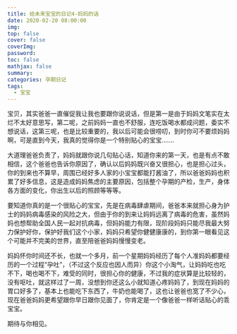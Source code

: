 ```yaml
---
title: 给未来宝宝的日记4-妈妈的话
date: 2020-02-20 08:00:00
img: 
top: false
cover: false
coverImg: 
password: 
toc: false
mathjax: false
summary: 
categories: 孕期日记
tags:
  - 宝宝
---
```


宝贝，其实爸爸一直催促我让我也要跟你说说话，但是第一是由于妈妈文笔实在太烂不太好意思写，第二呢，之前妈妈一直也不舒服，连吃饭喝水都成问题，委实不想说话，这第三呢，也是比较重要的，我以后可能会很唠叨，到时你可不要烦妈妈啊，可是直到今天，我真的觉得你是一个特别贴心的宝宝.......

大道理爸爸负责了，妈妈就跟你说几句贴心话，知道你来的第一天，也是有点不敢相信，这个爸爸也告诉你原因了，确认以后妈妈既兴奋又很担心，也是担心过头，你的到来也不算早，周围已经好多人家的小宝宝都能打酱油了，所以爸爸妈妈也积累了好多信息，这是造成妈妈焦虑的主要原因，包括整个孕期的产检，生产，身体各方面的变化，你出生以后的照顾等等等。

要知道你真的是一个很贴心的宝宝，先是在病毒肆虐期间，爸爸本来就担心身为护士的妈妈病毒感染的风险之大，但由于你的到来让妈妈远离了病毒的危害，虽然妈妈也想帮助全国人民一起对抗病毒，但妈妈能力有限，现阶段妈妈只能尽我最大努力保护好你，保护好我们这个小家，妈妈只希望你健健康康的，到你第一眼看见这个可能并不完美的世界，直至陪爸爸妈妈慢慢变老。

妈妈怀你时间还不长，也就一个多月，前一个星期妈妈经历了每个人准妈妈都要经历的一个过程“孕吐”，（不过这个反应也因人而异）你这个小淘气，让妈妈吃也吃不下，喝也喝不下，难受的同时，很担心你的健康，不过我的症状算是比较轻的，没有呕吐，就这样过了一周，没想到你还这么小就知道心疼妈妈了，到现在妈妈的胃口好多了，基本上也能吃下东西了，牛奶也能喝了，这也让爸爸也宽了不少心，现在爸爸妈妈更希望跟你早日跟你见面了，你肯定是一个像爸爸一样听话贴心的乖宝宝。

期待与你相见。

